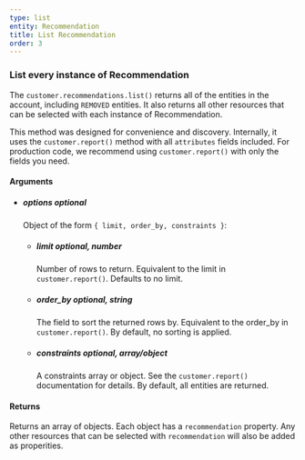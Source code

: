 ```yaml
---
type: list
entity: Recommendation 
title: List Recommendation 
order: 3
---
```


### List every instance of Recommendation 


The `customer.recommendations.list()` returns all of the entities in the account, including `REMOVED` entities. It also returns all other resources that can be selected with each instance of Recommendation.

This method was designed for convenience and discovery. Internally, it uses the `customer.report()` method with all `attributes` fields included. For production code, we recommend using `customer.report()` with only the fields you need.


#### Arguments

-   ##### options _optional_
    Object of the form `{ limit, order_by, constraints }`:
    -   ##### limit _optional, number_
        Number of rows to return. Equivalent to the limit in `customer.report()`. Defaults to no limit.
    -   ##### order_by _optional, string_
        The field to sort the returned rows by. Equivalent to the order_by in `customer.report()`. By default, no sorting is applied.
    -   ##### constraints _optional, array/object_
        A constraints array or object. See the `customer.report()` documentation for details. By default, all entities are returned.


#### Returns

Returns an array of objects.
Each object has a `recommendation` property. Any other resources that can be selected with `recommendation` will also be added as properities.
